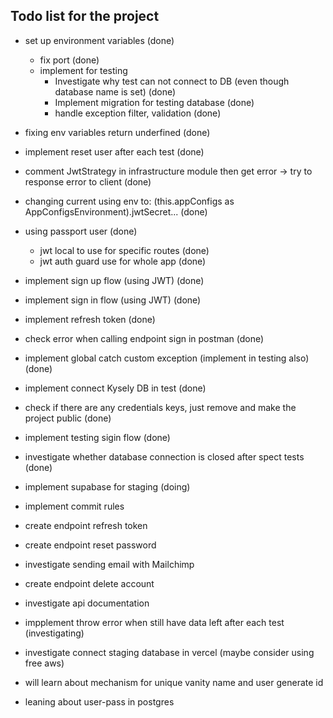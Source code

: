 ## Todo list for the project

- set up environment variables (done)
  - fix port (done)
  - implement for testing
    - Investigate why test can not connect to DB (even though database name is set) (done)
    - Implement migration for testing database (done)
    - handle exception filter, validation (done)
- fixing env variables return underfined (done)
- implement reset user after each test (done)
- comment JwtStrategy in infrastructure module then get error -> try to response error to client (done)
- changing current using env to: (this.appConfigs as AppConfigsEnvironment).jwtSecret... (done)

- using passport user (done)
  - jwt local to use for specific routes (done)
  - jwt auth guard use for whole app (done)

- implement sign up flow (using JWT) (done)
- implement sign in flow (using JWT) (done)

- implement refresh token (done)
- check error when calling endpoint sign in postman (done)

- implement global catch custom exception (implement in testing also) (done)
- implement connect Kysely DB in test (done)
- check if there are any credentials keys, just remove and make the project public (done)
- implement testing sigin flow (done)
- investigate whether database connection is closed after spect tests (done)

- implement supabase for staging (doing)
- implement commit rules
- create endpoint refresh token 
- create endpoint reset password 
- investigate sending email with Mailchimp
- create endpoint delete account
- investigate api documentation

- impplement throw error when still have data left after each test (investigating)
- investigate connect staging database in vercel (maybe consider using free aws)

- will learn about mechanism for unique vanity name and user generate id
- leaning about user-pass in postgres